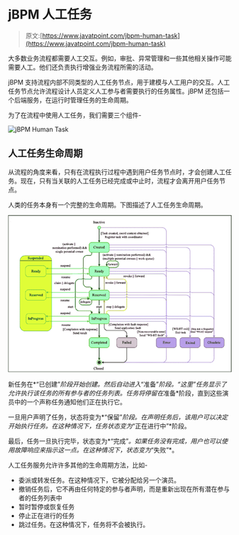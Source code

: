 # jBPM 人工任务

> 原文:[https://www.javatpoint.com/jbpm-human-task](https://www.javatpoint.com/jbpm-human-task)

大多数业务流程都需要人工交互。例如，审批、异常管理和一些其他相关操作可能需要人工。他们还负责执行增强业务流程所需的活动。

jBPM 支持流程内部不同类型的人工任务节点，用于建模与人工用户的交互。人工任务节点允许流程设计人员定义人工参与者需要执行的任务属性。jBPM 还包括一个后端服务，在运行时管理任务的生命周期。

为了在流程中使用人工任务，我们需要三个组件-

![jBPM Human Task](img/5d6f565795c49f1415e3f3ba1f3fc3b6.png)

## 人工任务生命周期

从流程的角度来看，只有在流程执行过程中遇到用户任务节点时，才会创建人工任务。现在，只有当关联的人工任务已经完成或中止时，流程才会离开用户任务节点。

人类的任务本身有一个完整的生命周期。下图描述了人工任务生命周期。

![jBPM Human Task](img/6a6437987daa7f97868be038ad9f1909.png)

新任务在*“已创建”*阶段开始创建。然后自动进入*“准备”*阶段。“这里”任务显示了允许执行该任务的所有参与者的任务列表。任务将停留在*准备*阶段，直到这些演员中的一个声称任务通知他们正在执行它。

一旦用户声明了任务，状态将变为*“保留”*阶段。在声明任务后，该用户可以决定开始执行任务。在这种情况下，任务状态变为*“正在进行中”*阶段。

最后，任务一旦执行完毕，状态变为*“完成”*。如果任务没有完成，用户也可以使用故障响应来指示这一点。在这种情况下，状态变为*“失败”*。

人工任务服务允许许多其他的生命周期方法，比如-

*   委派或转发任务。在这种情况下，它被分配给另一个演员。
*   撤销任务后，它不再由任何特定的参与者声明，而是重新出现在所有潜在参与者的任务列表中
*   暂时暂停或恢复任务
*   停止正在进行的任务
*   跳过任务。在这种情况下，任务将不会被执行。